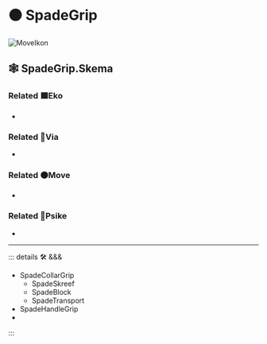 # 🟠 <move>SpadeGrip</move>

![MoveIkon](/Move/Move_Ikon.png)

## 🕸 SpadeGrip.Skema

### Related 🟩<eko>Eko</eko>

-

### Related 🔻<via>Via</via>

-

### Related 🟠<move>Move</move>

-

### Related 💜<psike>Psike</psike>

-

---

<!-- =================================================== -->
<!-- =================================================== -->
<!-- =================================================== -->
<!-- =================================================== -->
<!-- =================================================== -->
::: details 🛠 <dev>&&&</dev>

- SpadeCollarGrip
    - SpadeSkreef
    - SpadeBlock
    - SpadeTransport
- SpadeHandleGrip
-

:::
